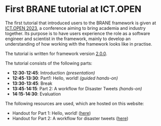 # First BRANE tutorial at ICT.OPEN
The first tutorial that introduced users to the BRANE framework is given at [ICT.OPEN 2023](https://ictopen.nl/), a conference aiming to bring academia and industry together. Its purpose is to have users experience the role as a software engineer and scientist in the framework, mainly to develop an understanding of how working with the framework looks like in practise.

The tutorial is written for framework version [2.0.0](https://github.com/epi-project/brane/tree/v2.0.0).

The tutorial consists of the following parts:
- **12:30**-**12:45**: Introduction _(presentation)_
- **12:45**-**13:30**: Part1: Hello, world! _(guided hands-on)_
- **13:30**-**13:45**: Break
- **13:45**-**14:15**: Part 2: A workflow for Disaster Tweets _(hands-on)_
- **14:15**-**14:30**: Evaluation

The following resources are used, which are hosted on this website:
- Handout for Part 1: Hello, world! ([here](./p1_hello_world.md))
- Handout for Part 2: A workflow for disaster tweets ([here](./p2_disaster_tweets.md))
